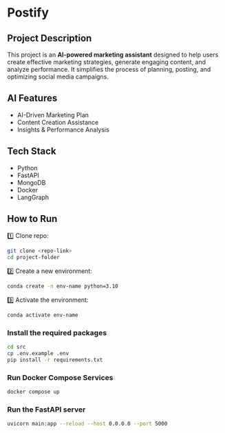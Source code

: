 # Postify


##  Project Description

This project is an **AI-powered marketing assistant** designed to help users create effective marketing strategies, generate engaging content, and analyze performance. It simplifies the process of planning, posting, and optimizing social media campaigns.  

## AI Features  

- AI-Driven Marketing Plan  
- Content Creation Assistance  
- Insights & Performance Analysis  

## Tech Stack 

- Python  
- FastAPI  
- MongoDB 
- Docker
- LangGraph

##  How to Run  

1️⃣ Clone repo:
```bash
git clone <repo-link>
cd project-folder
```
2️⃣ Create a new environment:
```bash
conda create -n env-name python=3.10
```
3️⃣ Activate the environment:
```bash
conda activate env-name
```
### Install the required packages
```bash
cd src
cp .env.example .env
pip install -r requirements.txt
```
### Run Docker Compose Services
```bash
docker compose up
```
### Run the FastAPI server
```bash
uvicorn main:app --reload --host 0.0.0.0 --port 5000
```
